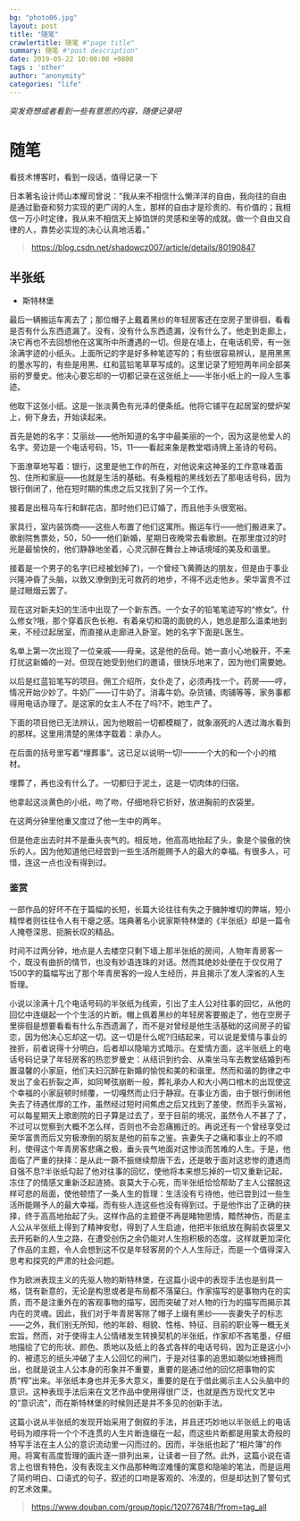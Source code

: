 ```yaml
---
bg: "photo06.jpg"
layout: post
title: "随笔"
crawlertitle: 随笔 #"page title"
summary: 随笔 #"post description"
date: 2019-05-22 10:00:00 +0800
tags : 'other'
author: "anonymity"
categories: "life"
---
```



*突发奇想或者看到一些有意思的内容，随便记录吧*

# 随笔

看技术博客时，看到一段话，值得记录一下

日本著名设计师山本耀司曾说：“我从来不相信什么懒洋洋的自由，我向往的自由是通过勤奋和努力实现的更广阔的人生，那样的自由才是珍贵的、有价值的；我相信一万小时定律，我从来不相信天上掉馅饼的灵感和坐等的成就。做一个自由又自律的人，靠势必实现的决心认真地活着。”

> <https://blog.csdn.net/shadowcz007/article/details/80190847>

## 半张纸
- 斯特林堡

最后一辆搬运车离去了；那位帽子上戴着黑纱的年轻房客还在空房子里徘徊，看看是否有什么东西遗漏了。没有，没有什么东西遗漏，没有什么了。他走到走廊上，决它再也不去回想他在这寓所中所遭遇的一切。但是在墙上，在电话机旁，有一张涂满字迹的小纸头。上面所记的字是好多种笔迹写的；有些很容易辨认，是用黑黑的墨水写的，有些是用黑、红和蓝铅笔草草写成的。这里记录了短短两年间全部美丽的罗曼史。他决心要忘却的一切都记录在这张纸上——半张小纸上的一段人生事迹。

他取下这张小纸。这是一张淡黄色有光泽的便条纸。他将它铺平在起居室的壁炉架上，俯下身去，开始读起来。

首先是她的名字：艾丽丝——他所知道的名字中最美丽的一个，因为这是他爱人的名字。旁边是一个电话号码，15，11——看起来象是教堂唱诗牌上圣诗的号码。

下面潦草地写着：银行，这里是他工作的所在，对他说来这神圣的工作意味着面包、住所和家庭——也就是生活的基础。有条粗粗的黑线划去了那电话号码，因为银行倒闭了，他在短时期的焦虑之后又找到了另一个工作。

接着是出租马车行和鲜花店，那时他们已订婚了，而且他手头很宽裕。

家具行，室内装饰商——这些人布置了他们这寓所。搬运车行——他们搬进来了。歌剧院售票处，50，50——他们新婚，星期日夜晚常去看歌剧。在那里度过的时光是最愉快的，他们静静地坐着，心灵沉醉在舞台上神话境域的美及和谐里。

接着是一个男子的名字(已经被划掉了)，一个曾经飞黄腾达的朋友，但是由于事业兴隆冲昏了头脑，以致又潦倒到无可救药的地步，不得不远走他乡。荣华富贵不过是过眼烟云罢了。

现在这对新夫妇的生活中出现了一个新东西。一个女子的铅笔笔迹写的“修女”。什么修女?哦，那个穿着灰色长袍、有着亲切和蔼的面貌的人，她总是那么温柔地到来，不经过起居室，而直接从走廊进入卧室。她的名字下面是L医生。

名单上第一次出现了一位亲戚——母亲。这是他的岳母。她一直小心地躲开，不来打扰这新婚的一对。但现在她受到他们的邀请，很快乐地来了，因为他们需要她。

以后是红蓝铅笔写的项目。佣工介绍所，女仆走了，必须再找一个。药房——哼，情况开始少妙了。牛奶厂——订牛奶了。消毒牛奶。杂货铺，肉铺等等，家务事都得用电话办理了。是这家的女主人不在了吗?不，她生产了。

下面的项目他已无法辨认，因为他眼前一切都模糊了，就象溺死的人透过海水看到的那样。这里用清楚的黑体字载着：承办人。

在后面的括号里写着“埋葬事”。这已足以说明一切!——一个大的和一个小的棺材。

埋葬了，再也没有什么了。一切都归于泥土，这是一切肉体的归宿。

他拿起这淡黄色的小纸，吻了吻，仔细地将它折好，放进胸前的衣袋里。

在这两分钟里他重又度过了他一生中的两年。

但是他走出去时并不是垂头丧气的。相反地，他高高地抬起了头，象是个骏傲的快乐的人。因为他知道他已经尝到一些生活所能赐予人的最大的幸福。有很多人，可惜，连这一点也没有得到过。

### 鉴赏

一部作品的好坏不在于篇幅的长短，长篇大论往往有失之于臃肿堆切的弊端，短小精悍者则往往令人有干瘪之感。瑞典著名小说家斯特林堡的《半张纸》却是一篇令人掩卷深思、扼腕长叹的精品。

时间不过两分钟，地点是人去楼空只剩下墙上那半张纸的房间，人物年青房客一个，既没有曲折的情节，也没有妙语连珠的对话。然而其绝妙处便在于仅仅用了1500字的篇幅写出了那个年青房客的一段人生经历，并且揭示了发人深省的人生哲理。

小说以涂满十几个电话号码的半张纸为线索，引出了主人公对往事的回忆，从他的回忆中连缀起一个个生活的片断。帽上佩着黑纱的年轻房客要搬走了，他在空房子里徘徊是想要看看有什么东西遗漏了，而不是对曾经是他生活基础的这间房子的留恋，因为他决心忘却这一切。这一切是什么呢?归结起来，可以说是爱情与事业的挫折，前者说得十分明白，后者却以隐喻方式暗示。在爱情方面，这半张纸上的电话号码记录了年轻房客的热恋罗曼史：从结识到约会、从乘坐马车去教堂结婚到布置温馨的小家庭，他们夫妇沉醉在新婚的愉悦和美的和谐里。然而和谐的韵律之中发出了金石折裂之声，如同琴弦崩断一般，葬礼承办人和大小两口棺木的出现使这个幸福的小家庭顿时倾覆，一切嘎然而止归于静寂。在事业方面，由于银行倒闭他失去了待遇优厚的工作，虽然经过短时间焦虑之后又找到了差使，然而手头富裕，可以每星期天上歌剧院的日子算是过去了，至于目前的境况，虽然令人不甚了了，不过可以觉察到大概不怎么样，否则也不会忍痛搬迁的。再说还有一个曾经享受过荣华富贵而后又穷极潦倒的朋友是他的前车之鉴。丧妻失子之痛和事业上的不顺利，使得这个年青房客悲痛之极，垂头丧气地面对这惨淡而苦难的人生。于是，他面临了严重的抉择：是从此一蹶不振继续颓唐下去，还是敢于面对这悲惨的遭遇而自强不息?半张纸勾起了他对往事的回忆，使他将本来想忘掉的一切又重新记起，冻住了的情感又重新泛起涟猗。哀莫大于心死，而半张纸恰恰帮助了主人公摆脱这样可悲的局面，使他顿悟了一条人生的哲理：生活没有亏待他，他已尝到过一些生活所能赐予人的最大幸福，而有些人连这些也没有得到过。于是他作出了正确的抉择，终于高高地抬起了头。这样作品的主题便不再是睹物思情，黯然神伤，而是主人公从半张纸上得到了精神安慰，得到了人生启迪，他把半张纸放在胸前衣袋里又去开拓新的人生之路，在遭受创伤之余仍能对人生抱积极的态度。这样就更加深化了作品的主题，令人会想到这不仅是年轻客房的个人人生际迁，而是一个值得深入思考和探究的严肃的社会问题。

作为欧洲表现主义的先驱人物的斯特林堡，在这篇小说中的表现手法也是别具一格，饶有新意的，无论是构思或者是布局都不落窠臼。作家描写的是事物内在的实质，而不是注重外在的客观事物的描写，因而突破了对人物的行为的描写而揭示其内在的灵魂。因此，我们对于年青房客除了帽子上缀有黑纱——丧妻失子的标志——之外，我们别无所知，他的年龄、相貌、性格、特征、目前的职业等一概无关宏旨。然而，对于使得主人公情绪发生转换契机的半张纸，作家却不吝笔墨，仔细地描绘了它的形状、颜色、质地以及纸上的各式各样的电话号码，因为正是这小小的、被遗忘的纸头冲破了主人公回忆的闸门，于是对往事的追思如潮似地蜂拥而出，也就是说主人公本身的形象并不重要，重要的是通过他的回忆把事物的实质“榨”出来。半张纸本身也并无多大意义，重要的是在于借此揭示主人公头脑中的意识。这种表现手法后来在文艺作品中使用得很广泛，也就是西方现代文艺中的“意识流”，而在斯特林堡的时候则还是并不多见的创新手法。

这篇小说从半张纸的发现开始采用了倒叙的手法，并且还巧妙地以半张纸上的电话号码为顺序将一个个不连贯的人生片断连缀在一起，而这些片断都是用蒙太奇般的特写手法在主人公的意识流动里一闪而过的。因而，半张纸也起了“相片簿”的作用。将寓有高度哲理的画片逐一排列出来，让读者一目了然。此外，这篇小说在语言上也很有特色，没有表现主义作品那种晦涩难懂的寓意和隐喻的笔法，而是运用了简约明白、口语式的句子，叙述的口吻是客观的、冷漠的，但是却达到了警句式的艺术效果。

> <https://www.douban.com/group/topic/120776748/?from=tag_all>
